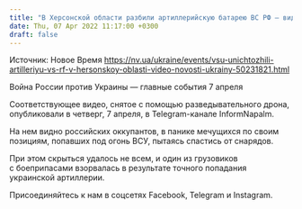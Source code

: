 ```yaml
---
title: "В Херсонской области разбили артиллерийскую батарею ВС РФ — видео"
date: Thu, 07 Apr 2022 11:17:00 +0300
draft: false
---
```

Источник: Новое Время https://nv.ua/ukraine/events/vsu-unichtozhili-artilleriyu-vs-rf-v-hersonskoy-oblasti-video-novosti-ukrainy-50231821.html


Война России против Украины — главные события 7 апреля

Соответствующее видео, снятое с помощью разведывательного дрона, опубликовали в четверг, 7 апреля, в Telegram-канале InformNapalm.

На нем видно российских оккупантов, в панике мечущихся по своим позициям, попавших под огонь ВСУ, пытаясь спастись от снарядов.

При этом скрыться удалось не всем, и один из грузовиков с боеприпасами взорвалась в результате точного попадания украинской артиллерии.

Присоединяйтесь к нам в соцсетях Facebook, Telegram и Instagram.

